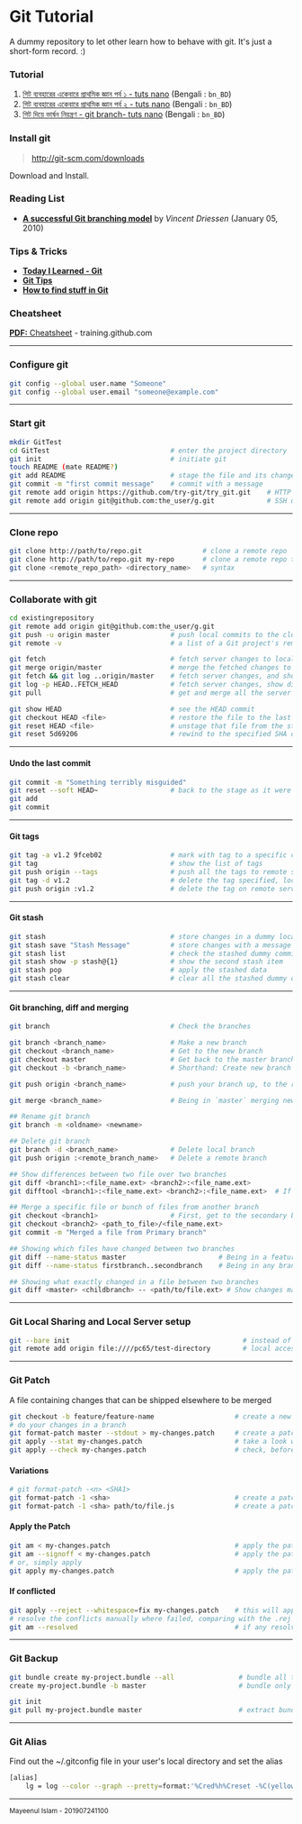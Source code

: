 Git Tutorial
============
A dummy repository to let other learn how to behave with git. It's just a short-form record. :)

### Tutorial
1. [গিট ব্যবহারের একেবারে প্রাথমিক জ্ঞান পর্ব ১ - tuts nano](http://tuts.nanodesignsbd.com/basics-of-git-1/) (Bengali : `bn_BD`)
2. [গিট ব্যবহারের একেবারে প্রাথমিক জ্ঞান পর্ব ২ - tuts nano](http://tuts.nanodesignsbd.com/basics-of-git-2/) (Bengali : `bn_BD`)
3. [গিট দিয়ে ভার্ষন নিয়ন্ত্রণ - git branch- tuts nano](http://tuts.nanodesignsbd.com/git-branching/) (Bengali : `bn_BD`)

### Install git
> http://git-scm.com/downloads

Download and Install.

### Reading List
* [**A successful Git branching model**](http://nvie.com/posts/a-successful-git-branching-model/) by *Vincent Driessen* (January 05, 2010)

### Tips & Tricks
* [**Today I Learned - Git**](https://github.com/jbranchaud/til#git)
* [**Git Tips**](https://github.com/git-tips/tips)
* [**How to find stuff in Git**](https://www.tygertec.com/find-stuff-git/)

### Cheatsheet
[**PDF:** Cheatsheet](https://services.github.com/on-demand/downloads/github-git-cheat-sheet.pdf) - training.github.com

---

### Configure git

```bash
git config --global user.name "Someone"
git config --global user.email "someone@example.com"
```

---
### Start git

```bash
mkdir GitTest
cd GitTest                              # enter the project directory
git init                                # initiate git
touch README (mate README?)
git add README                          # stage the file and its changes
git commit -m "first commit message"    # commit with a message
git remote add origin https://github.com/try-git/try_git.git    # HTTP origin
git remote add origin git@github.com:the_user/g.git             # SSH origin

```

---
### Clone repo

```bash
git clone http://path/to/repo.git               # clone a remote repo
git clone http://path/to/repo.git my-repo       # clone a remote repo to a specific directory
git clone <remote_repo_path> <directory_name>   # syntax
```

---
### Collaborate with git

```bash
cd existingrepository
git remote add origin git@github.com:the_user/g.git
git push -u origin master               # push local commits to the cloud
git remote -v                           # a list of a Git project's remotes

git fetch                               # fetch server changes to local repo *(but do nothing)*
git merge origin/master                 # merge the fetched changes to the master
git fetch && git log ..origin/master    # fetch server changes, and show the commit message
git log -p HEAD..FETCH_HEAD             # fetch server changes, show differences local-vs-remote
git pull                                # get and merge all the server changes

git show HEAD                           # see the HEAD commit
git checkout HEAD <file>                # restore the file to the last commit
git reset HEAD <file>                   # unstage that file from the staging area
git reset 5d69206                       # rewind to the specified SHA commit *(first 7 chars. of the 40 char SHA code)*
```

---
#### Undo the last commit

```bash
git commit -m "Something terribly misguided"
git reset --soft HEAD~                  # back to the stage as it were before committing
git add
git commit

```

---
#### Git tags

```bash
git tag -a v1.2 9fceb02                 # mark with tag to a specific commit
git tag                                 # show the list of tags
git push origin --tags                  # push all the tags to remote server
git tag -d v1.2                         # delete the tag specified, locally
git push origin :v1.2                   # delete the tag on remote server by sending empty tag
```

---
#### Git stash

```bash
git stash                               # store changes in a dummy local storage
git stash save "Stash Message"          # store changes with a message to remember
git stash list                          # check the stashed dummy commits
git stash show -p stash@{1}             # show the second stash item
git stash pop                           # apply the stashed data
git stash clear                         # clear all the stashed dummy commits
```

---
#### Git branching, diff and merging

```bash
git branch                              # Check the branches

git branch <branch_name>                # Make a new branch
git checkout <branch_name>              # Get to the new branch
git checkout master                     # Get back to the master branch
git checkout -b <branch_name>           # Shorthand: Create new branch and move onto it

git push origin <branch_name>           # push your branch up, to the remote, origin

git merge <branch_name>                 # Being in `master` merging new branch to `master`

## Rename git branch
git branch -m <oldname> <newname>

## Delete git branch
git branch -d <branch_name>             # Delete local branch
git push origin :<remote_branch_name>   # Delete a remote branch

## Show differences between two file over two branches
git diff <branch1>:<file_name.ext> <branch2>:<file_name.ext>
git difftool <branch1>:<file_name.ext> <branch2>:<file_name.ext>  # If Git DiffTool is configured

## Merge a specific file or bunch of files from another branch
git checkout <branch1>                  # First, get to the secondary branch
git checkout <branch2> <path_to_file>/<file_name.ext>
git commit -m "Merged a file from Primary branch"

## Showing which files have changed between two branches
git diff --name-status master                       # Being in a feature branch, display file changes with master
git diff --name-status firstbranch..secondbranch    # Being in any branch, check differences between two branches

## Showing what exactly changed in a file between two branches
git diff <master> <childbranch> -- <path/to/file.ext> # Show changes made in childbranch in comparison to master branch
```

---
### Git Local Sharing and Local Server setup

```bash
git --bare init                                           # instead of init it will create a base, not a repo
git remote add origin file:////pc65/test-directory        # local access to the folder required
```
---
### Git Patch
A file containing changes that can be shipped elsewhere to be merged
```bash
git checkout -b feature/feature-name                    # create a new branch for a feature
# do your changes in a branch
git format-patch master --stdout > my-changes.patch     # create a patch from this branch in contrast to 'master' branch, with the name 'my-changes.patch'
git apply --stat my-changes.patch                       # take a look what changes are in this patch
git apply --check my-changes.patch                      # check, before applying whether it could be merged easily or there is any conflict
```

#### Variations
```bash
# git format-patch -<n> <SHA1>
git format-patch -1 <sha>                               # create a patch only containing the diffs of a specific commit
git format-patch -1 <sha> path/to/file.js               # create a patch only containing the diffs of a specific file from a commit
```

#### Apply the Patch
```bash
git am < my-changes.patch                               # apply the patch
git am --signoff < my-changes.patch                     # apply the patch with signed off by the user
# or, simply apply
git apply my-changes.patch                              # apply the patch, if no conflict
```
#### If conflicted
```bash
git apply --reject --whitespace=fix my-changes.patch    # this will apply changes where there is no conflicts. There will be some .rej files where it fails to resolve conflicts
# resolve the conflicts manually where failed, comparing with the .rej files
git am --resolved                                       # if any resolve in underway, do it when you resolved the issues
```

---
### Git Backup

```bash
git bundle create my-project.bundle --all                # bundle all the branches into a single file as a backup
create my-project.bundle -b master                       # bundle only the master branch into a single file for backup

git init
git pull my-project.bundle master                        # extract bundle file to complete repository
```

---
### Git Alias
Find out the ~/.gitconfig file in your user's local directory and set the alias

```bash
[alias]
    lg = log --color --graph --pretty=format:'%Cred%h%Creset -%C(yellow)%d%Creset %s %Cgreen(%cr) %C(bold blue)<%an>%Creset' --abbrev-commit --branches
```
---
<sup>Mayeenul Islam - <time class="updated" datetime="2019-07-24T11:00:00+06:00">201907241100</time></sup>

